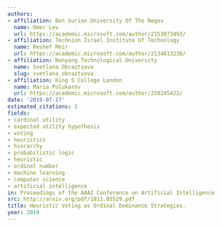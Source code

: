 ```yaml
---
authors:
- affiliation: Ben Gurion University Of The Negev
  name: Omer Lev
  url: https://academic.microsoft.com/author/2153073493/
- affiliation: Technion Israel Institute Of Technology
  name: Reshef Meir
  url: https://academic.microsoft.com/author/2134813230/
- affiliation: Nanyang Technological University
  name: Svetlana Obraztsova
  slug: svetlana_obraztsova
- affiliation: King S College London
  name: Maria Polukarov
  url: https://academic.microsoft.com/author/228245422/
date: '2019-07-17'
estimated_citations: 1
fields:
- cardinal utility
- expected utility hypothesis
- voting
- heuristics
- hierarchy
- probabilistic logic
- heuristic
- ordinal number
- machine learning
- computer science
- artificial intelligence
in: Proceedings of the AAAI Conference on Artificial Intelligence
src: http://arxiv.org/pdf/1811.05529.pdf
title: Heuristic Voting as Ordinal Dominance Strategies.
year: 2019
---
```

